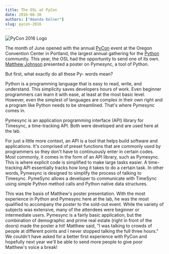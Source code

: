 ```yaml
---
title: The OSL at PyCon
date: 2016-06-30
authors: ["Amanda Kelner"]
slug: pycon-2016
---
```


![PyCon 2016 Logo](/images/PyCon16-logo.png#blog)

The month of June opened with the annual [PyCon](https://us.pycon.org/2016/) event at the Oregon Convention Center in
Portland, the largest annual gathering for the [Python](https://www.python.org) community. This year, the OSL had the
opportunity to send one of its own. [Matthew Johnson](http://blogs.oregonstate.edu/eecsnews/2015/11/10/) presented a
poster on Pymesync, a tool of Python.

But first, what exactly do all these Py- words mean?

Python is a programming language that is easy to read, write, and understand. This simplicity saves developers hours of
work. Even beginner programmers can learn it with ease, at least at the most basic level. However, even the simplest of
languages are complex in their own right and a program like Python needs to be streamlined. That's where Pymesync comes
in.

Pymesync is an application programming interface (API) library for Timesync, a time-tracking API. Both were developed
and are used here at the lab.

For just a little more context, an API is a tool that helps build software and applications. It's comprised of preset
functions that are commonly used by programmers so they don't have to continuously enter in certain codes. Most
commonly, it comes in the form of an API library, such as Pymesync. This is where explicit code is simplified to make
large tasks easier. A time-tracking API essentially tracks how long it takes to do a certain task. In other words,
Pymesync is designed to simplify the process of talking to Timesync. PymeSync allows a developer to communicate with
TimeSync using simple Python method calls and Python native data structures.

This was the basis of Matthew's poster presentation. With the most experience in Python and Pymesync here at the lab, he
was the most qualified to accompany the poster to the sold-out event. While the variety of subjects was extensive, many
of the attendees were beginner or intermediate users. Pymesync is a fairly basic application, but the combination of
demographic and prime real estate (right in front of the doors) made the poster a hit! Matthew said, "I was talking to
crowds of people at different points and I never stopped talking the full three hours." We couldn't have asked for a
better first experience with PyCon and hopefully next year we'll be able to send more people to give poor Matthew's
voice a break!
